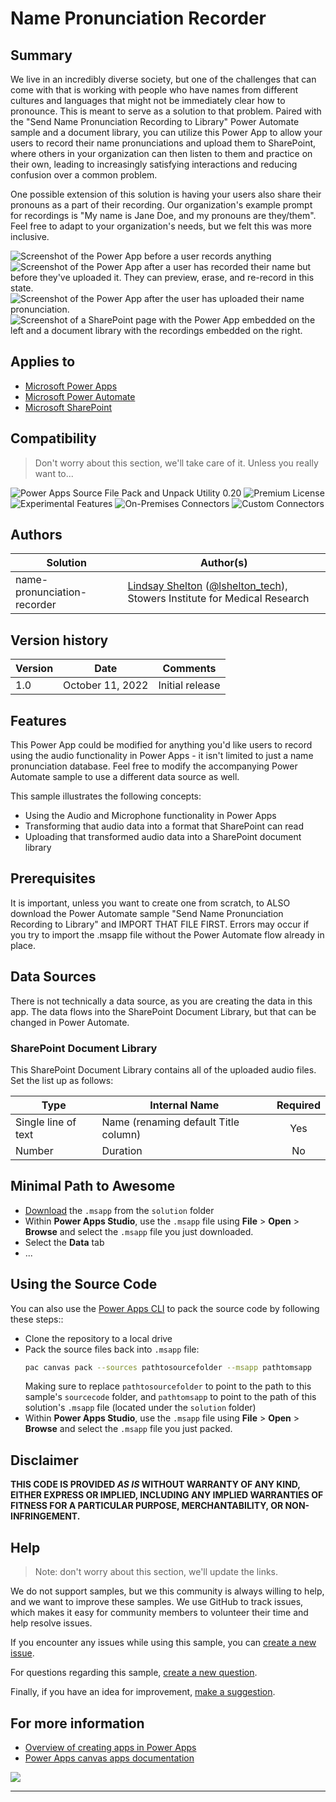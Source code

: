 # Name Pronunciation Recorder

## Summary

We live in an incredibly diverse society, but one of the challenges that can come with that is working with people who have names from different cultures and languages that might not be immediately clear how to pronounce.  This is meant to serve as a solution to that problem.  Paired with the "Send Name Pronunciation Recording to Library" Power Automate sample and a document library, you can utilize this Power App to allow your users to record their name pronunciations and upload them to SharePoint, where others in your organization can then listen to them and practice on their own, leading to increasingly satisfying interactions and reducing confusion over a common problem.

One possible extension of this solution is having your users also share their pronouns as a part of their recording.  Our organization's example prompt for recordings is "My name is Jane Doe, and my pronouns are they/them".  Feel free to adapt to your organization's needs, but we felt this was more inclusive.

![Screenshot of the Power App before a user records anything](Assets/Screenshot1.PNG)
![Screenshot of the Power App after a user has recorded their name but before they've uploaded it.  They can preview, erase, and re-record in this state.](Assets/Screenshot2.PNG)
![Screenshot of the Power App after the user has uploaded their name pronunciation.](Assets/Screenshot3.PNG)
![Screenshot of a SharePoint page with the Power App embedded on the left and a document library with the recordings embedded on the right.](Assets/Screenshot4.PNG)

## Applies to

* [Microsoft Power Apps](https://docs.microsoft.com/powerapps/)
* [Microsoft Power Automate](https://docs.microsoft.com/power-automate/)
* [Microsoft SharePoint](https://learn.microsoft.com/en-us/sharepoint/)

## Compatibility

> Don't worry about this section, we'll take care of it. Unless you really want to...

![Power Apps Source File Pack and Unpack Utility 0.20](https://img.shields.io/badge/Packing%20Tool-0.20-green.svg)
![Premium License](https://img.shields.io/badge/Premium%20License-Not%20Required-green.svg "Premium Power Apps license not required")
![Experimental Features](https://img.shields.io/badge/Experimental%20Features-No-green.svg "Does not rely on experimental features")
![On-Premises Connectors](https://img.shields.io/badge/On--Premises%20Connectors-No-green.svg "Does not use on-premise connectors")
![Custom Connectors](https://img.shields.io/badge/Custom%20Connectors-Not%20Required-green.svg "Does not use custom connectors")

## Authors

Solution|Author(s)
--------|---------
name-pronunciation-recorder | [Lindsay Shelton](https://github.com/lsheltonSTO) ([@lshelton_tech](https://twitter.com/lshelton_tech)), Stowers Institute for Medical Research

## Version history

Version|Date|Comments
-------|----|--------
1.0|October 11, 2022|Initial release

## Features

This Power App could be modified for anything you'd like users to record using the audio functionality in Power Apps - it isn't limited to just a name pronunciation database.  Feel free to modify the accompanying Power Automate sample to use a different data source as well.

This sample illustrates the following concepts:

* Using the Audio and Microphone functionality in Power Apps
* Transforming that audio data into a format that SharePoint can read
* Uploading that transformed audio data into a SharePoint document library

## Prerequisites

It is important, unless you want to create one from scratch, to ALSO download the Power Automate sample "Send Name Pronunciation Recording to Library" and IMPORT THAT FILE FIRST.  Errors may occur if you try to import the .msapp file without the Power Automate flow already in place.

## Data Sources

There is not technically a data source, as you are creating the data in this app.  The data flows into the SharePoint Document Library, but that can be changed in Power Automate.

### SharePoint Document Library

This SharePoint Document Library contains all of the uploaded audio files.  Set the list up as follows:

|Type|Internal Name|Required|
|---|---|:---:|
|Single line of text|Name (renaming default Title column)|Yes|
|Number|Duration|No|

## Minimal Path to Awesome

* [Download](./solution/NamePronunciationRecorder.msapp) the `.msapp` from the `solution` folder
* Within **Power Apps Studio**, use the `.msapp` file using **File** > **Open** > **Browse** and select the `.msapp` file you just downloaded.
* Select the **Data** tab
* ...

## Using the Source Code

You can also use the [Power Apps CLI](https://docs.microsoft.com/powerapps/developer/data-platform/powerapps-cli) to pack the source code by following these steps::

* Clone the repository to a local drive
* Pack the source files back into `.msapp` file:
  ```bash
  pac canvas pack --sources pathtosourcefolder --msapp pathtomsapp
  ```
  Making sure to replace `pathtosourcefolder` to point to the path to this sample's `sourcecode` folder, and `pathtomsapp` to point to the path of this solution's `.msapp` file (located under the `solution` folder)
* Within **Power Apps Studio**, use the `.msapp` file using **File** > **Open** > **Browse** and select the `.msapp` file you just packed.

## Disclaimer

**THIS CODE IS PROVIDED *AS IS* WITHOUT WARRANTY OF ANY KIND, EITHER EXPRESS OR IMPLIED, INCLUDING ANY IMPLIED WARRANTIES OF FITNESS FOR A PARTICULAR PURPOSE, MERCHANTABILITY, OR NON-INFRINGEMENT.**

## Help

> Note: don't worry about this section, we'll update the links.

We do not support samples, but we this community is always willing to help, and we want to improve these samples. We use GitHub to track issues, which makes it easy for  community members to volunteer their time and help resolve issues.

If you encounter any issues while using this sample, you can [create a new issue](https://github.com/pnp/powerapps-samples/issues/new?assignees=&labels=Needs%3A+Triage+%3Amag%3A%2Ctype%3Abug-suspected&template=bug-report.yml&sample=YOURSAMPLENAME&authors=@YOURGITHUBUSERNAME&title=YOURSAMPLENAME%20-%20).

For questions regarding this sample, [create a new question](https://github.com/pnp/powerapps-samples/issues/new?assignees=&labels=Needs%3A+Triage+%3Amag%3A%2Ctype%3Abug-suspected&template=question.yml&sample=YOURSAMPLENAME&authors=@YOURGITHUBUSERNAME&title=YOURSAMPLENAME%20-%20).

Finally, if you have an idea for improvement, [make a suggestion](https://github.com/pnp/powerapps-samples/issues/new?assignees=&labels=Needs%3A+Triage+%3Amag%3A%2Ctype%3Abug-suspected&template=suggestion.yml&sample=YOURSAMPLENAME&authors=@YOURGITHUBUSERNAME&title=YOURSAMPLENAME%20-%20).

## For more information

- [Overview of creating apps in Power Apps](https://docs.microsoft.com/powerapps/maker/)
- [Power Apps canvas apps documentation](https://docs.microsoft.com/en-us/powerapps/maker/canvas-apps/)


<img src="https://telemetry.sharepointpnp.com/powerapps-samples/samples/name-pronunciation-recorder" />

---

